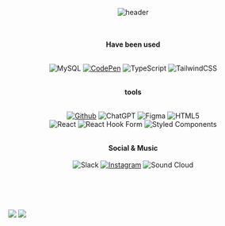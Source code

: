 <div align="center">
  
![header](https://capsule-render.vercel.app/api?type=Waving&color=0:fcdeee,100:fcdeee&height=140&text=Nakyung%20Ahn&fontAlignY=34&fontColor=ffffff&fontSize=40&desc=design,%20develop.&descAlign=70.&descAlignY=50)
  
  <br />
  <br />
  <b>Have been used</b>
  <br />
  <br />
  
  ![MySQL](https://img.shields.io/badge/mysql-332d30?style=for-the-badge&logo=mysql&logoColor=white)
  <a href="https://codepen.io/Ahnnakyung">![CodePen](https://img.shields.io/badge/CodePen-white?style=for-the-badge&logo=codepen&logoColor=black)</a>
  ![TypeScript](https://img.shields.io/badge/typescript-191618?style=for-the-badge&logo=typescript&logoColor=white)
  ![TailwindCSS](https://img.shields.io/badge/tailwindcss-191618?style=for-the-badge&logo=tailwind-css&logoColor=white)

  <br />
  <b>tools</b>
  <br />
  <br />
  
  <a href="https://github.com/Ahnnakyung">![Github](https://img.shields.io/badge/github-191618?style=for-the-badge&logo=github&logoColor=white)</a>
  ![ChatGPT](https://img.shields.io/badge/chatGPT-191618?style=for-the-badge&logo=openai&logoColor=white)
  ![Figma](https://img.shields.io/badge/figma-332d30?style=for-the-badge&logo=figma&logoColor=white)
  ![HTML5](https://img.shields.io/badge/html5-191618?style=for-the-badge&logo=html5&logoColor=white)
  <br />
  ![React](https://img.shields.io/badge/React-191618?style=for-the-badge&logo=React&logoColor=white)
  ![React Hook Form](https://img.shields.io/badge/React%20Hook%20Form-191618?style=for-the-badge&logo=reacthookform&logoColor=white)
  ![Styled Components](https://img.shields.io/badge/styled--components-191618?style=for-the-badge&logo=styled-components&logoColor=white)
  
  <br /><b>Social & Music</b><br />
  <br />
  ![Slack](https://img.shields.io/badge/Slack-191618?style=for-the-badge&logo=slack&logoColor=white)
  <a href="https://instagram.com/ahnnakyung?igshid=MmIzYWVlNDQ5Yg==">![Instagram](https://img.shields.io/badge/Instagram-191618?style=for-the-badge&logo=Instagram&logoColor=white)</a>
  ![Sound Cloud](https://img.shields.io/badge/sound%20cloud-000000?style=for-the-badge&logo=soundcloud&logoColor=white)
  <br />
  
</div>

  <br />
  <br />
  <br />
  <br />
  <img src="https://i.postimg.cc/qBnJ2k1D/image.jpg">
  <img src="https://i.postimg.cc/6QSRSWJ4/image.jpg">
